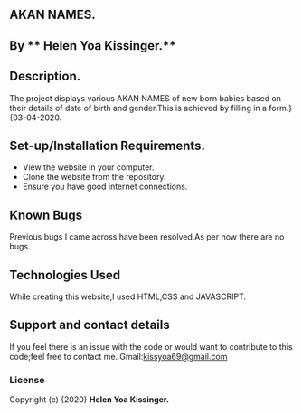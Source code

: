 ## AKAN NAMES.
 ## By ** Helen Yoa Kissinger.**
## Description.
The project displays various AKAN NAMES of new born babies based on their details of date of birth and gender.This is achieved by filling in a form.}{03-04-2020.
## Set-up/Installation Requirements.
* View the website in your computer.
* Clone the website from the repository.
* Ensure you have good internet connections.
## Known Bugs
Previous bugs I came across have been resolved.As per now there are no bugs.
## Technologies Used
While creating this website,I used HTML,CSS and JAVASCRIPT.
## Support and contact details
If you feel there is an issue with the code or would want to contribute to this code;feel free to contact me.
Gmail:kissyoa69@gmail.com
### License

Copyright (c) {2020} **Helen Yoa Kissinger.**
  
